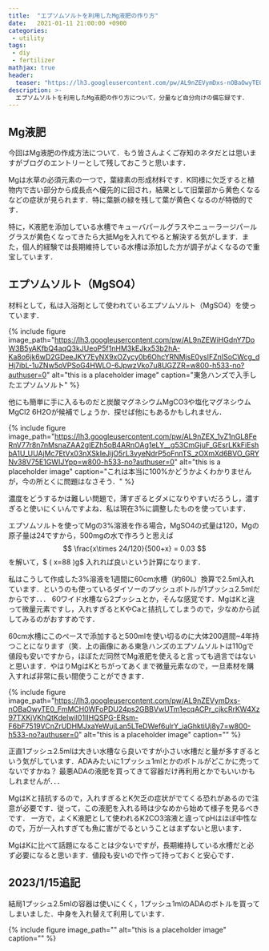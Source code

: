 ```yaml
---
title:  "エプソムソルトを利用したMg液肥の作り方"
date:   2021-01-11 21:00:00 +0900
categories: 
 - utility
tags:
 - diy
 - fertilizer
mathjax: true
header:
  teaser: "https://lh3.googleusercontent.com/pw/AL9nZEVymDxs-nOBaOwyTE0_FmMCH0WFoPDU24ps2GBBVwUTm1ecqACPr_cjkcRrKW4Xz97TXKjVKhQtKdeIwiI01IIHQSPG-ERsm-F6bF7519VCnZrUDHMJxaYeWujLan5LTeDWef6ulrY_iaGhktiUj8y7=w800-h533-no?authuser=0"
description: >-
  エプソムソルトを利用したMg液肥の作り方について，分量など自分向けの備忘録です．
---
```


## Mg液肥

今回はMg液肥の作成方法について．もう皆さんよくご存知のネタだとは思いますがブログのエントリーとして残しておこうと思います．

Mgは水草の必須元素の一つで，葉緑素の形成材料です．K同様に欠乏すると植物内で古い部分から成長点へ優先的に回され，結果として旧葉部から黄色くなるなどの症状が見られます．特に葉脈の緑を残して葉が黄色くなるのが特徴的です．

特に，K液肥を添加している水槽でキューバパールグラスやニューラージパールグラスが黄色くなってきたら大抵Mgを入れてやると解決する気がします．また，個人的経験では長期維持している水槽は添加した方が調子がよくなるので重宝しています．


## エプソムソルト（MgSO4）

材料として，私は入浴剤として使われているエプソムソルト（MgSO4）を使っています．

{% include figure image_path="https://lh3.googleusercontent.com/pw/AL9nZEWiHGdnY7DoW3B5yAKfbQ4aqQ3kJUeoP5f1nHM3kEJkx53b2hA-Ka8o6jk6wD2GDeeJKY7EyNX9xOZycy0b6OhcYRNMjsE0ysIFZnISoCWcg_dHj7ibL-1uZNw5oVPSoG4HWLO-6JpwzVko7u8UGZZR=w800-h533-no?authuser=0" alt="this is a placeholder image" caption="東急ハンズで入手したエプソムソルト" %}

他にも簡単に手に入るものだと炭酸マグネシウムMgCO3や塩化マグネシウムMgCl2 6H2Oが候補でしょうか．探せば他にもあるかもしれません．

{% include figure image_path="https://lh3.googleusercontent.com/pw/AL9nZEX_1vZ1nGL8FeRnV77r8n7nMsnaZAA2gIEZh5oB4ARnOAg1eLY__g53CmGjuF_GEsrLKkFiEshbA1U_UUAjMc7EtVx03nXSkIeJijO5rL3vyeNdrP5oFnnTS_zOXmXd6BVO_GRYNv38V75E1GWIJYpp=w800-h533-no?authuser=0" alt="this is a placeholder image" caption="これは本当に100%かどうかよくわかりませんが，今の所とくに問題はなさそう．" %}

濃度をどうするかは難しい問題で，薄すぎるとダメになりやすいだろうし，濃すぎると使いにくいんですよね．私は現在3%に調整したものを使っています．

エプソムソルトを使ってMgの3%溶液を作る場合，MgSO4の式量は120，Mgの原子量は24ですから，500mgの水で作ろうと思えば
$$
\frac{x\times 24/120}{500+x} = 0.03
$$
を解いて，$ \( x=88  \)g$ 入れれば良いという計算になります．


私はこうして作成した3%溶液を1週間に60cm水槽（約60L）換算で2.5ml入れています．というのも使っているダイソーのプッシュボトルが1プッシュ2.5mlだからです．．． 60ワイド水槽なら2プッシュとか，そんな感覚です．MgはKと違って微量元素ですし，入れすぎるとKやCaと拮抗してしまうので，少なめから試してみるのがおすすめです．

60cm水槽にこのペースで添加すると500mlを使い切るのに大体200週間~4年持つことになります（笑．上の画像にある東急ハンズのエプソムソルトは110gで値段も安いですから，ほぼただ同然でMg液肥を使えると言っても過言ではないと思います．やはりMgはKとちがってあくまで微量元素なので，一旦素材を購入すれば非常に長い間使うことができます．

{% include figure image_path="https://lh3.googleusercontent.com/pw/AL9nZEVymDxs-nOBaOwyTE0_FmMCH0WFoPDU24ps2GBBVwUTm1ecqACPr_cjkcRrKW4Xz97TXKjVKhQtKdeIwiI01IIHQSPG-ERsm-F6bF7519VCnZrUDHMJxaYeWujLan5LTeDWef6ulrY_iaGhktiUj8y7=w800-h533-no?authuser=0" alt="this is a placeholder image" caption="" %}

正直1プッシュ2.5mlは大きい水槽なら良いですが小さい水槽だと量が多すぎるという気がしています．ADAみたいに1プッシュ1mlとかのボトルがどこかに売ってないですかね？ 最悪ADAの液肥を買ってきて容器だけ再利用とかでもいいかもしれませんが．．．

MgはKと拮抗するので，入れすぎるとK欠乏の症状がでてくる恐れがあるので注意が必要です．従って，この液肥を入れる時は少なめから始めて様子を見るべきです． 一方で，よくK液肥として使われるK2CO3溶液と違ってpHはほぼ中性なので，万が一入れすぎても魚に害がでるということはまずないと思います．

MgはKに比べて話題になることは少ないですが，長期維持している水槽だと必ず必要になると思います．値段も安いので作って持っておくと安心です．


## 2023/1/15追記

結局1プッシュ2.5mlの容器は使いにくく，1プッシュ1mlのADAのボトルを買ってしまいました．中身を入れ替えて利用しています．


{% include figure image_path="" alt="this is a placeholder image" caption="" %}
